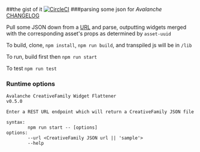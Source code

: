 ##the gist of it
[![CircleCI](https://circleci.com/gh/jason-c-child/the-gist-of-it/tree/master.svg?style=shield&circle-token=a658d9402936e175cc67495421a40ea70e6856e9)](https://circleci.com/gh/jason-c-child/the-gist-of-it/tree/master)
###parsing some json for *Avalanche*
[CHANGELOG](https://github.com/jason-c-child/the-gist-of-it/blob/master/CHANGELOG.md)


Pull some JSON down from a [URL](https://gist.githubusercontent.com/ktilcu/ef1d416279e453389c5d4cf1e6fb708b/raw/160782d79e83b64da142969ccaa7f9cf1fa16e01/CreativeFamily.json) and parse, outputting widgets merged with the corresponding asset's props as determined by `asset-uuid`

To build, clone, `npm install`, `npm run build`, and transpiled js will be in `/lib`

To run, build first then `npm run start`

To test `npm run test`

### Runtime options

```
Avalanche CreativeFamily Widget Flattener
v0.5.0

Enter a REST URL endpoint which will return a CreativeFamily JSON file

syntax:
        npm run start -- [options]
options:
        --url <CreativeFamily JSON url || 'sample'>
        --help
```